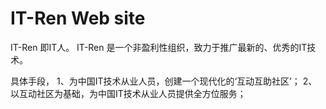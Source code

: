IT-Ren Web site
=================

IT-Ren 即IT人。
IT-Ren 是一个非盈利性组织，致力于推广最新的、优秀的IT技术。

具体手段，
1、为中国IT技术从业人员，创建一个现代化的‘互动互助社区’；
2、以互动社区为基础，为中国IT技术从业人员提供全方位服务；



